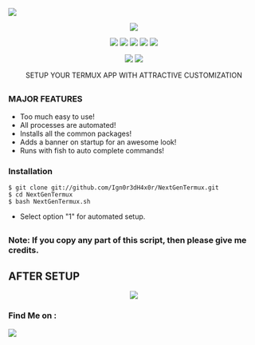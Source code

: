  <p align="left">
 <img src="https://img.shields.io/badge/MADE%20IN-BANGLADESH-green?colorA=%23ff0000&colorB=%23017e40&style=flat-square">
 </p>
 
 <p align="center">
 <img src="https://i.ibb.co/3pmg7Jw/Screenshot-20210129150107-642x433.png">
</p>
<p align="center">
  <img src="https://img.shields.io/badge/Version-1.1-green">
  <img src="https://img.shields.io/github/license/Ign0r3dH4x0r/NextGenTermux">
  <img src="https://img.shields.io/github/stars/Ign0r3dH4x0r/NextGenTermux">
  <img src="https://img.shields.io/github/issues/Ign0r3dH4x0r/NextGenTermux?color=red">
  <img src="https://img.shields.io/github/forks/Ign0r3dH4x0r/NextGenTermux?color=teal">
</p>

<p align="center">
  <img src="https://img.shields.io/badge/Author-Shayer--Mahmud--Sowmik-cyan?style=flat-square">
  <img src="https://img.shields.io/badge/Written%20In-Bash-cyan?style=flat-square">
</p>

<p align="center">SETUP YOUR TERMUX APP WITH ATTRACTIVE CUSTOMIZATION</p>


##

### MAJOR FEATURES

- Too much easy to use! 
- All processes are automated!
- Installs all the common packages!
- Adds a banner on startup for an awesome look!
- Runs with fish to auto complete commands!


### Installation

```
$ git clone git://github.com/Ign0r3dH4x0r/NextGenTermux.git
$ cd NextGenTermux
$ bash NextGenTermux.sh
```

- Select option "1" for automated setup.

## 

### Note: If you copy any part of this script, then please give me credits.

## AFTER SETUP
<p align="center">
  <img src="https://img.shields.io/badge/Author-Shayer--Mahmud--Sowmik-cyan?style=flat-square">
</p>

### Find Me on :
<p align="left">
 <img src="https://i.ibb.co/s2SmLZ8/Screenshot-2021-01-29-15-48-09.png"></a>
</p>
